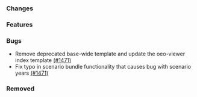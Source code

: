 <!--
SPDX-FileCopyrightText: 2025 Jonas Huber <https://github.com/jh-RLI> © Reiner Lemoine Institut

SPDX-License-Identifier: CC0-1.0
-->

### Changes

### Features

### Bugs

- Remove deprecated base-wide template and update the oeo-viewer index template
  [(#1471)](https://github.com/OpenEnergyPlatform/oeplatform/pull/1471)
- Fix typo in scenario bundle functionality that causes bug with scenario years
  [(#1471)](https://github.com/OpenEnergyPlatform/oeplatform/pull/1471)

### Removed
